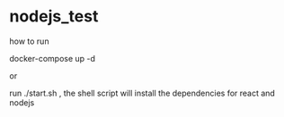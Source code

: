 # nodejs_test

how to run

docker-compose up -d

or

run ./start.sh , the shell script will install the dependencies for react and nodejs
